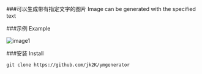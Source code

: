 ###可以生成带有指定文字的图片
Image can be generated with the specified text

###示例
Example

![image1](http://ww2.sinaimg.cn/mw690/693b882bjw1emsv3h5groj20ej0b70tc.jpg)

###安装
Install
```
git clone https://github.com/jk2K/ymgenerator
```
